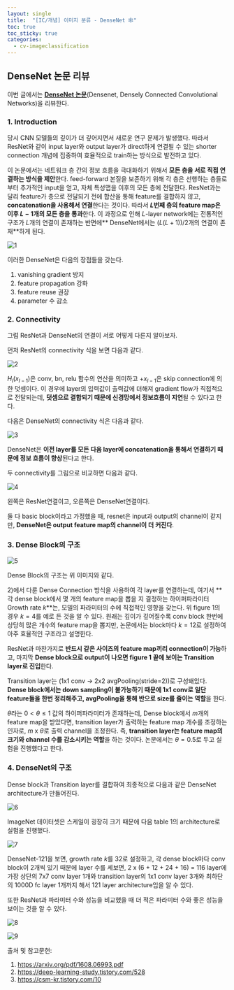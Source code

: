 ```yaml
---
layout: single
title:  "[IC/개념] 이미지 분류 - DenseNet 🕸️"
toc: true
toc_sticky: true
categories:
  - cv-imageclassification
---
```


## DenseNet 논문 리뷰

이번 글에서는 [**<U>DenseNet 논문</U>**](https://arxiv.org/pdf/1608.06993.pdf)(Densenet, Densely Connected Convolutional Networks)을 리뷰한다.

### 1. Introduction

당시 CNN 모델들의 깊이가 더 깊어지면서 새로운 연구 문제가 발생했다. 따라서 ResNet와 같이 input layer와 output layer가 direct하게 연결될 수 있는 shorter connection 개념에 집중하여 효율적으로 train하는 방식으로 발전하고 있다.

이 논문에서는 네트워크 층 간의 정보 흐름을 극대화하기 위해서 **모든 층을 서로 직접 연결하는 방식을 제안**한다. feed-forward 본질을 보존하기 위해 각 층은 선행하는 층들로부터 추가적인 input을 얻고, 자체 특성맵을 이후의 모든 층에 전달한다. ResNet과는 달리 feature가 층으로 전달되기 전에 합산을 통해 feature를 결합하지 않고, **concatenation을 사용해서 연결**한다는 것이다. 따라서 **$L$번째 층의 feature map은 이후 $L-1$개의 모든 층을 통과**한다. 이 과정으로 인해 $L$-layer network에는 전통적인 구조가 $L$개의 연결이 존재하는 반면에** DenseNet에서는 $(L(L+1))/2$개의 연결이 존재**하게 된다.

![1](https://github.com/Hamin-Chang/Hamin-Chang.github.io/assets/77332628/e7f6066d-a8c3-4f04-8444-cd36c1515a48)

이러한 DenseNet은 다음의 장점들을 갖는다.

1. vanishing gradient 방지
2. feature propagation 강화
3. feature reuse 권장
4. parameter 수 감소

### 2. Connectivity

그럼 ResNet과 DenseNet의 연결이 서로 어떻게 다른지 알아보자.

먼저 ResNet의 connectivity 식을 보면 다음과 같다.

![2](https://github.com/Hamin-Chang/Hamin-Chang.github.io/assets/77332628/48717c53-e053-4ed5-8c9a-1f8af7e979dd)

$H_l(x_{l-1})$은 conv, bn, relu 함수의 연산을 의미하고 $+x_{l-1}$은 skip connection에 의한 덧셈이다. 이 경우에 layer의 입력값이 출력값에 더해져 gradient flow가 직접적으로 전달되는데, **덧셈으로 결합되기 때문에 신경망에서 정보흐름이 지연**될 수 있다고 한다.

다음은 DenseNet의 connectivity 식은 다음과 같다.

![3](https://github.com/Hamin-Chang/Hamin-Chang.github.io/assets/77332628/3b0c0dab-3217-460b-80bb-81fe5714c0f7)

DenseNet은 **이전 layer를 모든 다음 layer에 concatenation을 통해서 연결하기 때문에 정보 흐름이 향상**된다고 한다. 

두 connectivity를 그림으로 비교하면 다음과 같다.

![4](https://github.com/Hamin-Chang/Hamin-Chang.github.io/assets/77332628/b7cc2b89-5dec-428c-b9c2-61613ad93ef4)

왼쪽은 ResNet연결이고, 오른쪽은 DenseNet연결이다.

둘 다 basic block이라고 가정했을 때, resnet은 input과 output의 channel이 같지만, **DenseNet은 output feature map의 channel이 더 커진다**. 



### 3. Dense Block의 구조

![5](https://github.com/Hamin-Chang/Hamin-Chang.github.io/assets/77332628/9f0edb8a-a5bf-408c-a0aa-b4e061164d22)

Dense Block의 구조는 위 이미지와 같다.

2)에서 다룬 Dense Connection 방식을 사용하여 각 layer를 연결하는데, 여기서 **각 dense block에서 몇 개의 feature map을 뽑을 지 결정하는 하이퍼파라미터 Growth rate $k$**는, 모델의 파라미터의 수에 직접적인 영향을 갖는다. 위 figure 1의 경우 $k=4$를 예로 든 것을 알 수 있다. 원래는 깊이가 깊어질수록 conv block 한번에 상당히 많은 개수의 feature map을 뽑지만, 논문에서는 block마다 $k=12$로 설정하여 아주 효율적인 구조라고 설명한다.

ResNet과 마찬가지로 **반드시 같은 사이즈의 feature map끼리 connection이 가능**하고, 마지막 **Dense block으로 output이 나오면 figure 1 끝에 보이는 Transition layer로 진입**한다.

Transition layer는 (1x1 conv -> 2x2 avgPooling(stride=2))로 구성돼있다. **Dense block에서는 down sampling이 불가능하기 때문에 1x1 conv로 일단 feature들을 한번 정리해주고, avgPooling을 통해 반으로 size를 줄이는 역할**을 한다.

$θ$라는 $0<θ≤1$ 값의 하이퍼파라미터가 존재하는데, Dense block에서 $m$개의 feature map을 받았다면, transition layer가 출력하는 feature map 개수를 조정하는 인자로, $m$ x $θ$로 출력 channel을 조정한다. 즉, **transition layer는 feature map의 크기와 channel 수를 감소시키는 역할**을 하는 것이다. 논문에서는 $θ=0.5$로 두고 실험을 진행했다고 한다.

### 4. DenseNet의 구조

Dense block과 Transition layer를 결합하여 최종적으로 다음과 같은 DenseNet architecture가 만들어진다.

![6](https://github.com/Hamin-Chang/Hamin-Chang.github.io/assets/77332628/4703ab41-c24a-498f-8677-8a758902496f)

ImageNet 데이터셋은 스케일이 굉장히 크기 때문에 다음 table 1의 architecture로 실험을 진행했다.

![7](https://github.com/Hamin-Chang/Hamin-Chang.github.io/assets/77332628/2d64739a-1836-4d07-afa1-4274929b7648)

DenseNet-121을 보면, growth rate $k$를 32로 설정하고, 각 dense block마다 conv block이 2개씩 있기 때문에 layer 수를 세보면, 2 x (6 + 12 + 24 + 16) = 116 layer에 가장 상단의 7x7 conv layer 1개와 transition layer의 1x1 conv layer 3개와 최하단의 1000D fc layer 1개까지 해서 121 layer architecture임을 알 수 있다.

또한 ResNet과 파라미터 수와 성능을 비교했을 때 더 적은 파라미터 수와 좋은 성능을 보이는 것을 알 수 있다.

![8](https://github.com/Hamin-Chang/Hamin-Chang.github.io/assets/77332628/527d0c2c-88df-4a9d-a8e6-93f5ec220d00)

![9](https://github.com/Hamin-Chang/Hamin-Chang.github.io/assets/77332628/0ab6ff66-a757-41e3-a402-d3548beaf3c9)

출처 및 참고문헌:

1. https://arxiv.org/pdf/1608.06993.pdf
2. https://deep-learning-study.tistory.com/528
3. https://csm-kr.tistory.com/10



